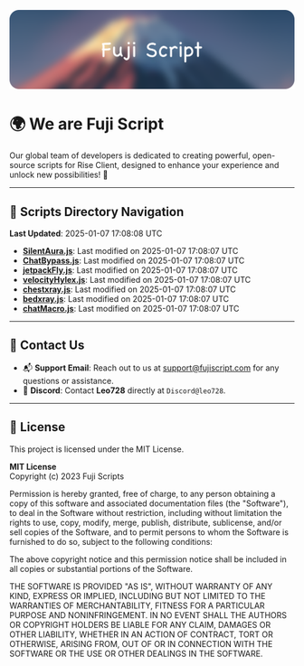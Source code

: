 ![Banner](.github/b.webp)

# 🌍 **We are Fuji Script**

Our global team of developers is dedicated to creating powerful, open-source scripts for Rise Client, designed to enhance your experience and unlock new possibilities! 🌟

---
<!-- SCRIPTS_NAVIGATION_START -->
## 📂 **Scripts Directory Navigation**

**Last Updated**: 2025-01-07 17:08:08 UTC

- **[SilentAura.js](scripts/SilentAura.js)**: Last modified on 2025-01-07 17:08:07 UTC
- **[ChatBypass.js](scripts/ChatBypass.js)**: Last modified on 2025-01-07 17:08:07 UTC
- **[jetpackFly.js](scripts/jetpackFly.js)**: Last modified on 2025-01-07 17:08:07 UTC
- **[velocityHylex.js](scripts/velocityHylex.js)**: Last modified on 2025-01-07 17:08:07 UTC
- **[chestxray.js](scripts/chestxray.js)**: Last modified on 2025-01-07 17:08:07 UTC
- **[bedxray.js](scripts/bedxray.js)**: Last modified on 2025-01-07 17:08:07 UTC
- **[chatMacro.js](scripts/chatMacro.js)**: Last modified on 2025-01-07 17:08:07 UTC

<!-- SCRIPTS_NAVIGATION_END -->

---

## 💬 **Contact Us**  
- 📬 **Support Email**: Reach out to us at [support@fujiscript.com](mailto:support@fujiscript.com) for any questions or assistance.  
- 💬 **Discord**: Contact **Leo728** directly at `Discord@leo728`.

---

## 📜 **License**

This project is licensed under the MIT License.  

**MIT License**  
Copyright (c) 2023 Fuji Scripts  

Permission is hereby granted, free of charge, to any person obtaining a copy of this software and associated documentation files (the "Software"), to deal in the Software without restriction, including without limitation the rights to use, copy, modify, merge, publish, distribute, sublicense, and/or sell copies of the Software, and to permit persons to whom the Software is furnished to do so, subject to the following conditions:  

The above copyright notice and this permission notice shall be included in all copies or substantial portions of the Software.  

THE SOFTWARE IS PROVIDED "AS IS", WITHOUT WARRANTY OF ANY KIND, EXPRESS OR IMPLIED, INCLUDING BUT NOT LIMITED TO THE WARRANTIES OF MERCHANTABILITY, FITNESS FOR A PARTICULAR PURPOSE AND NONINFRINGEMENT. IN NO EVENT SHALL THE AUTHORS OR COPYRIGHT HOLDERS BE LIABLE FOR ANY CLAIM, DAMAGES OR OTHER LIABILITY, WHETHER IN AN ACTION OF CONTRACT, TORT OR OTHERWISE, ARISING FROM, OUT OF OR IN CONNECTION WITH THE SOFTWARE OR THE USE OR OTHER DEALINGS IN THE SOFTWARE.  
